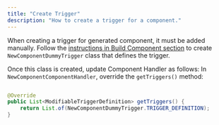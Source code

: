 ```yaml
---
title: "Create Trigger"
description: "How to create a trigger for a component."
---
```


When creating a trigger for generated component, it must be added manually. Follow the [instructions in Build Component section](/developer_guide/build_component/create_trigger) to create `NewComponentDummyTrigger` class that defines the trigger.

Once this class is created, update Component Handler as follows:
In `NewComponentComponentHandler`, override the `getTriggers()` method:

```java

@Override
public List<ModifiableTriggerDefinition> getTriggers() {
    return List.of(NewComponentDummyTrigger.TRIGGER_DEFINITION);
}
```
